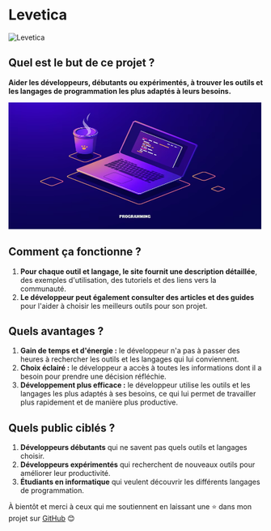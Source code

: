 # Levetica

<img alt="Levetica" height="50" width="50" src="https://raw.githubusercontent.com/mpcgt/levetica/main/src/assets/lvtcw.png" />

## Quel est le but de ce projet ?

<b>Aider les développeurs, débutants ou expérimentés, à trouver les outils et les langages de programmation les plus adaptés à leurs besoins.</b>

<img alt="Dev" height="250" width="500" src="./src/assets/images/dev.png" />

## Comment ça fonctionne ?

1. <b>Pour chaque outil et langage, le site fournit une description détaillée</b>, des exemples d'utilisation, des tutoriels et des liens vers la communauté.
2. <b>Le développeur peut également consulter des articles et des guides</b> pour l'aider à choisir les meilleurs outils pour son projet.

 ## Quels avantages ?
 
1. <b>Gain de temps et d'énergie :</b> le développeur n'a pas à passer des heures à rechercher les outils et les langages qui lui conviennent.
2. <b>Choix éclairé :</b> le développeur a accès à toutes les informations dont il a besoin pour prendre une décision réfléchie.
3. <b>Développement plus efficace :</b> le développeur utilise les outils et les langages les plus adaptés à ses besoins, ce qui lui permet de travailler plus rapidement et de manière plus productive.

## Quels public ciblés ?

1. <b>Développeurs débutants</b> qui ne savent pas quels outils et langages choisir.
2. <b>Développeurs expérimentés</b> qui recherchent de nouveaux outils pour améliorer leur productivité.
3. <b>Étudiants en informatique</b> qui veulent découvrir les différents langages de programmation.

À bientôt et merci à ceux qui me soutiennent en laissant une ⭐ dans mon projet sur <a href="https://github.com/mpcgt/levetica">GitHub</a> 😊
